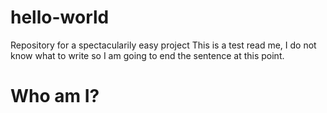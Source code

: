 # hello-world
Repository for a spectacularily easy project
This is a test read me, I do not know what to write so I am going to end the sentence at this point.
# Who am I?
